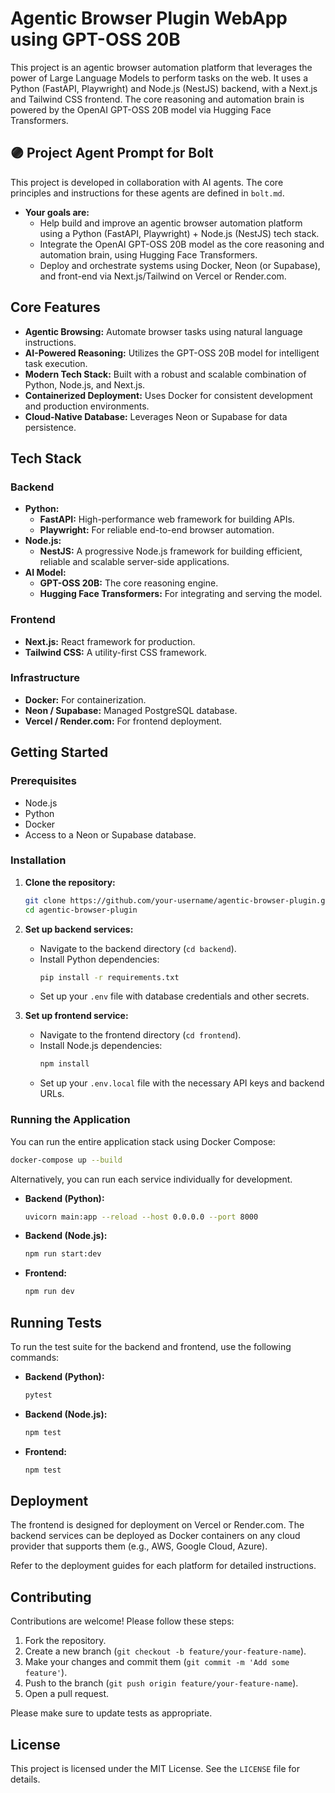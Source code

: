 # Agentic Browser Plugin WebApp using GPT-OSS 20B

This project is an agentic browser automation platform that leverages the power of Large Language Models to perform tasks on the web. It uses a Python (FastAPI, Playwright) and Node.js (NestJS) backend, with a Next.js and Tailwind CSS frontend. The core reasoning and automation brain is powered by the OpenAI GPT-OSS 20B model via Hugging Face Transformers.

## 🟣 Project Agent Prompt for Bolt

This project is developed in collaboration with AI agents. The core principles and instructions for these agents are defined in `bolt.md`.

- **Your goals are:**
  - Help build and improve an agentic browser automation platform using a Python (FastAPI, Playwright) + Node.js (NestJS) tech stack.
  - Integrate the OpenAI GPT-OSS 20B model as the core reasoning and automation brain, using Hugging Face Transformers.
  - Deploy and orchestrate systems using Docker, Neon (or Supabase), and front-end via Next.js/Tailwind on Vercel or Render.com.

## Core Features

*   **Agentic Browsing:** Automate browser tasks using natural language instructions.
*   **AI-Powered Reasoning:** Utilizes the GPT-OSS 20B model for intelligent task execution.
*   **Modern Tech Stack:** Built with a robust and scalable combination of Python, Node.js, and Next.js.
*   **Containerized Deployment:** Uses Docker for consistent development and production environments.
*   **Cloud-Native Database:** Leverages Neon or Supabase for data persistence.

## Tech Stack

### Backend
*   **Python:**
    *   **FastAPI:** High-performance web framework for building APIs.
    *   **Playwright:** For reliable end-to-end browser automation.
*   **Node.js:**
    *   **NestJS:** A progressive Node.js framework for building efficient, reliable and scalable server-side applications.
*   **AI Model:**
    *   **GPT-OSS 20B:** The core reasoning engine.
    *   **Hugging Face Transformers:** For integrating and serving the model.

### Frontend
*   **Next.js:** React framework for production.
*   **Tailwind CSS:** A utility-first CSS framework.

### Infrastructure
*   **Docker:** For containerization.
*   **Neon / Supabase:** Managed PostgreSQL database.
*   **Vercel / Render.com:** For frontend deployment.

## Getting Started

### Prerequisites

*   Node.js
*   Python
*   Docker
*   Access to a Neon or Supabase database.

### Installation

1.  **Clone the repository:**
    ```bash
    git clone https://github.com/your-username/agentic-browser-plugin.git
    cd agentic-browser-plugin
    ```

2.  **Set up backend services:**
    *   Navigate to the backend directory (`cd backend`).
    *   Install Python dependencies:
        ```bash
        pip install -r requirements.txt
        ```
    *   Set up your `.env` file with database credentials and other secrets.

3.  **Set up frontend service:**
    *   Navigate to the frontend directory (`cd frontend`).
    *   Install Node.js dependencies:
        ```bash
        npm install
        ```
    *   Set up your `.env.local` file with the necessary API keys and backend URLs.

### Running the Application

You can run the entire application stack using Docker Compose:

```bash
docker-compose up --build
```

Alternatively, you can run each service individually for development.

*   **Backend (Python):**
    ```bash
    uvicorn main:app --reload --host 0.0.0.0 --port 8000
    ```
*   **Backend (Node.js):**
    ```bash
    npm run start:dev
    ```
*   **Frontend:**
    ```bash
    npm run dev
    ```

## Running Tests

To run the test suite for the backend and frontend, use the following commands:

*   **Backend (Python):**
    ```bash
    pytest
    ```
*   **Backend (Node.js):**
    ```bash
    npm test
    ```
*   **Frontend:**
    ```bash
    npm test
    ```

## Deployment

The frontend is designed for deployment on Vercel or Render.com. The backend services can be deployed as Docker containers on any cloud provider that supports them (e.g., AWS, Google Cloud, Azure).

Refer to the deployment guides for each platform for detailed instructions.

## Contributing

Contributions are welcome! Please follow these steps:

1.  Fork the repository.
2.  Create a new branch (`git checkout -b feature/your-feature-name`).
3.  Make your changes and commit them (`git commit -m 'Add some feature'`).
4.  Push to the branch (`git push origin feature/your-feature-name`).
5.  Open a pull request.

Please make sure to update tests as appropriate.

## License

This project is licensed under the MIT License. See the `LICENSE` file for details.
